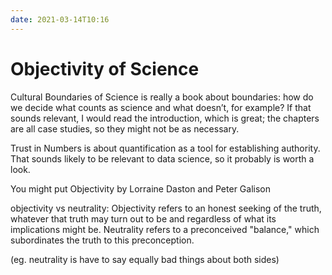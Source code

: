```yaml
---
date: 2021-03-14T10:16
---
```

# Objectivity of Science
Cultural Boundaries of Science is really a book about boundaries: how do we decide what counts as science and what doesn’t, for example? If that sounds relevant, I would read the introduction, which is great; the chapters are all case studies, so they might not be as necessary.

Trust in Numbers is about quantification as a tool for establishing authority. That sounds likely to be relevant to data science, so it probably is worth a look. 

You might put Objectivity by Lorraine Daston and Peter Galison

objectivity vs neutrality: Objectivity refers to an honest seeking of the truth, whatever that truth may turn out to be and regardless of what its implications might be. Neutrality refers to a preconceived "balance," which subordinates the truth to this preconception. 

(eg. neutrality is have to say equally bad things about both sides)
